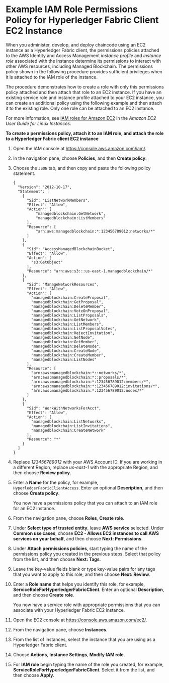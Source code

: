 # Example IAM Role Permissions Policy for Hyperledger Fabric Client EC2 Instance<a name="security_iam_hyperledger_ec2_client"></a>

When you administer, develop, and deploy chaincode using an EC2 instance as a Hyperledger Fabric client, the permissions policies attached to the AWS Identity and Access Management *instance profile* and *instance role* associated with the instance determine its permissions to interact with other AWS resources, including Managed Blockchain\. The permissions policy shown in the following procedure provides sufficient privileges when it is attached to the IAM role of the instance\. 

The procedure demonstrates how to create a role with only this permissions policy attached and then attach that role to an EC2 instance\. If you have an existing service role and instance profile attached to your EC2 instance, you can create an additional policy using the following example and then attach it to the existing role\. Only one role can be attached to an EC2 instance\.

For more information, see [IAM roles for Amazon EC2](https://docs.aws.amazon.com/AWSEC2/latest/UserGuide/iam-roles-for-amazon-ec2.html) in the *Amazon EC2 User Guide for Linux Instances*\.

**To create a permissions policy, attach it to an IAM role, and attach the role to a Hyperledger Fabric client EC2 instance**

1. Open the IAM console at [https://console\.aws\.amazon\.com/iam/](https://console.aws.amazon.com/iam/)\.

1. In the navigation pane, choose **Policies**, and then **Create policy**\.

1. Choose the `JSON` tab, and then copy and paste the following policy statement\. 

   ```
   {
     "Version": "2012-10-17",
     "Statement": [
       {
         "Sid": "ListNetworkMembers",
         "Effect": "Allow",
         "Action": [
             "managedblockchain:GetNetwork",
             "managedblockchain:ListMembers"
         ],
         "Resource": [
             "arn:aws:managedblockchain:*:123456789012:networks/*"
         ]
       },
       {
         "Sid": "AccessManagedBlockchainBucket",
         "Effect": "Allow",
         "Action": [
           "s3:GetObject"
         ],
         "Resource": "arn:aws:s3:::us-east-1.managedblockchain/*"
       },
       {
         "Sid": "ManageNetworkResources",
         "Effect": "Allow",
         "Action": [
           "managedblockchain:CreateProposal",
           "managedblockchain:GetProposal",
           "managedblockchain:DeleteMember",
           "managedblockchain:VoteOnProposal",
           "managedblockchain:ListProposals",
           "managedblockchain:GetNetwork",
           "managedblockchain:ListMembers",
           "managedblockchain:ListProposalVotes",
           "managedblockchain:RejectInvitation",
           "managedblockchain:GetNode",
           "managedblockchain:GetMember",
           "managedblockchain:DeleteNode",
           "managedblockchain:CreateNode",
           "managedblockchain:CreateMember",
           "managedblockchain:ListNodes"
         ],
         "Resource": [
           "arn:aws:managedblockchain:*::networks/*",
           "arn:aws:managedblockchain:*::proposals/*",
           "arn:aws:managedblockchain:*:123456789012:members/*",
           "arn:aws:managedblockchain:*:123456789012:invitations/*",
           "arn:aws:managedblockchain:*:123456789012:nodes/*"
         ]
       },
       {
         "Sid": "WorkWithNetworksForAcct",
         "Effect": "Allow",
         "Action": [
           "managedblockchain:ListNetworks",
           "managedblockchain:ListInvitations",
           "managedblockchain:CreateNetwork"
         ],
         "Resource": "*"
       }
     ]
   }
   ```

1. Replace *123456789012* with your AWS Account ID\. If you are working in a different Region, replace *us\-east\-1* with the appropriate Region, and then choose **Review policy**\.

1. Enter a **Name** for the policy, for example, `HyperledgerFabricClientAccess`\. Enter an optional **Description**, and then choose **Create policy**\.

   You now have a permissions policy that you can attach to an IAM role for an EC2 instance\.

1. From the navigation pane, choose **Roles**, **Create role**\.

1. Under **Select type of trusted entity**, leave **AWS service** selected\. Under **Common use cases**, choose **EC2 \- Allows EC2 instances to call AWS services on your behalf**, and then choose **Next: Permissions**\.

1. Under **Attach permissions policies**, start typing the name of the permissions policy you created in the previous steps\. Select that policy from the list, and then choose **Next: Tags**\.

1. Leave the key\-value fields blank or type key\-value pairs for any tags that you want to apply to this role, and then choose **Next: Review**\.

1. Enter a **Role name** that helps you identify this role, for example, **ServiceRoleForHyperledgerFabricClient**\. Enter an optional **Description**, and then choose **Create role**\.

   You now have a service role with appropriate permissions that you can associate with your Hyperledger Fabric EC2 instance\.

1. Open the EC2 console at [https://console\.aws\.amazon\.com/ec2/](https://console.aws.amazon.com/ec2/)\.

1. From the navigation pane, choose **Instances**\.

1. From the list of instances, select the instance that you are using as a Hyperledger Fabric client\.

1. Choose **Actions**, **Instance Settings**, **Modify IAM role**\.

1. For **IAM role** begin typing the name of the role you created, for example, **ServiceRoleForHyperledgerFabricClient**\. Select it from the list, and then choose **Apply**\.